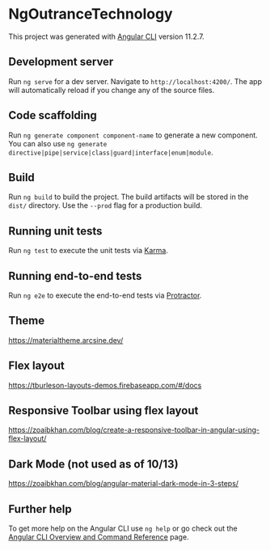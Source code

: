 # NgOutranceTechnology

This project was generated with [Angular CLI](https://github.com/angular/angular-cli) version 11.2.7.

## Development server

Run `ng serve` for a dev server. Navigate to `http://localhost:4200/`. The app will automatically reload if you change
any of the source files.

## Code scaffolding

Run `ng generate component component-name` to generate a new component. You can also
use `ng generate directive|pipe|service|class|guard|interface|enum|module`.

## Build

Run `ng build` to build the project. The build artifacts will be stored in the `dist/` directory. Use the `--prod` flag
for a production build.

## Running unit tests

Run `ng test` to execute the unit tests via [Karma](https://karma-runner.github.io).

## Running end-to-end tests

Run `ng e2e` to execute the end-to-end tests via [Protractor](http://www.protractortest.org/).

## Theme

https://materialtheme.arcsine.dev/

## Flex layout

https://tburleson-layouts-demos.firebaseapp.com/#/docs

## Responsive Toolbar using flex layout

https://zoaibkhan.com/blog/create-a-responsive-toolbar-in-angular-using-flex-layout/

## Dark Mode (not used as of 10/13)

https://zoaibkhan.com/blog/angular-material-dark-mode-in-3-steps/

## Further help

To get more help on the Angular CLI use `ng help` or go check out
the [Angular CLI Overview and Command Reference](https://angular.io/cli) page.

